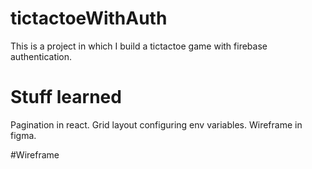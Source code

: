 # tictactoeWithAuth
This is a project in which I build a tictactoe game with firebase authentication.

# Stuff learned
Pagination in react.
Grid layout
configuring env variables.
Wireframe in figma.

#Wireframe
